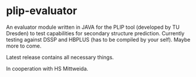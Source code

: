 # plip-evaluator

An evaluator module written in JAVA for the PLIP tool (developed by TU Dresden) to test capabilities for secondary structure prediction.
Currently testing against DSSP and HBPLUS (has to be compiled by your self). Maybe more to come.

Latest release contains all necessary things.

In cooperation with HS Mittweida.
